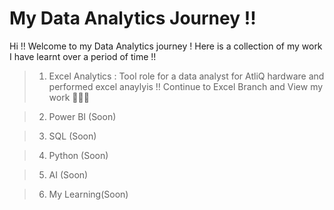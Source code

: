 # My Data Analytics Journey !!
Hi !! Welcome to my Data Analytics journey !
Here is a collection of my work I have learnt over a period of time !!
>1. Excel Analytics : Tool role for a data analyst for AtliQ hardware and performed excel anaylyis !! Continue to Excel Branch and View my work 🤗😍😇

>2. Power BI (Soon)

>3. SQL (Soon)

>4. Python (Soon)

>5. AI (Soon)

>6. My Learning(Soon)

